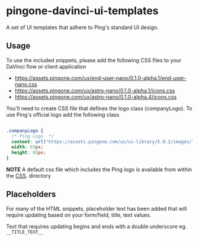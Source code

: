 # pingone-davinci-ui-templates
A set of UI templates that adhere to Ping's standard UI design.

## Usage
To use the included snippets, please add the following CSS files to your DaVinci flow or client application
* https://assets.pingone.com/ux/end-user-nano/0.1.0-alpha.1/end-user-nano.css
* https://assets.pingone.com/ux/astro-nano/0.1.0-alpha.1/icons.css
* https://assets.pingone.com/ux/astro-nano/0.1.0-alpha.4/icons.css

You'll need to create CSS file that defines the logo class (companyLogo). To use Ping's official logo add the following class

```css

.companyLogo {
  /* Ping Logo  */
  content: url("https://assets.pingone.com/ux/ui-library/5.0.2/images/logo-pingidentity.png");
  width: 65px;
  height: 65px;
}
```
**NOTE** A default css file which includes the Ping logo is available from within the [CSS](/css). directory

## Placeholders
For many of the HTML snippets, placeholder text has been added that will require updating based on your form/field, title, text values.

Text that requires updating begins and ends with a double underscore eg. `__TITLE_TEXT__`